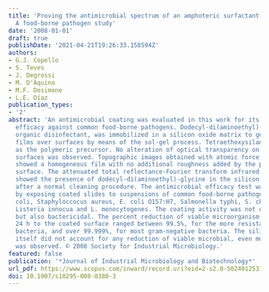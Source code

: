 ```yaml
---
title: 'Proving the antimicrobial spectrum of an amphoteric surfactant-sol-gel coating:
  A food-borne pathogen study'
date: '2008-01-01'
draft: true
publishDate: '2021-04-21T19:26:33.158594Z'
authors:
- G.J. Copello
- S. Teves
- J. Degrossi
- M. D'Aquino
- M.F. Desimone
- L.E. Díaz
publication_types:
- '2'
abstract: 'An antimicrobial coating was evaluated in this work for its antimicrobial
  efficacy against common food-borne pathogens. Dodecyl-di(aminoethyl)-glycine, an
  organic disinfectant, was immobilized in a silicon oxide matrix to generate thin
  films over surfaces by means of the sol-gel process. Tetraethoxysilane was used
  as the polymeric precursor. No alteration of optical transparency on the covered
  surfaces was observed. Topographic images obtained with atomic force microscopy
  showed a homogeneous film with no additional roughness added by the polymer to the
  surface. The attenuated total reflectance-Fourier transform infrared spectral data
  showed the presence of dodecyl-di(aminoethyl)-glycine in the silicon oxide network
  after a normal cleaning procedure. The antimicrobial efficacy test was performed
  by exposing coated slides to suspensions of common food-borne pathogens: Escherichia
  coli, Staphyloccocus aureus, E. coli O157:H7, Salmonella typhi, S. cholerasuiss,
  Listeria innocua and L. monocytogenes. The coating activity was not only bacteriostatic
  but also bactericidal. The percent reduction of viable microorganism exposure over
  24 h to the coated surface ranged between 99.5%, for the more resistant gram-positive
  bacteria, and over 99.999%, for most gram-negative bacteria. The silicon matrix
  itself did not account for any reduction of viable microbial, even more an increase
  was observed. © 2008 Society for Industrial Microbiology.'
featured: false
publication: '*Journal of Industrial Microbiology and Biotechnology*'
url_pdf: https://www.scopus.com/inward/record.uri?eid=2-s2.0-50249125311&doi=10.1007%2fs10295-008-0380-3&partnerID=40&md5=80a6d7f6ce45d09d02ff06332b351408
doi: 10.1007/s10295-008-0380-3
---
```


